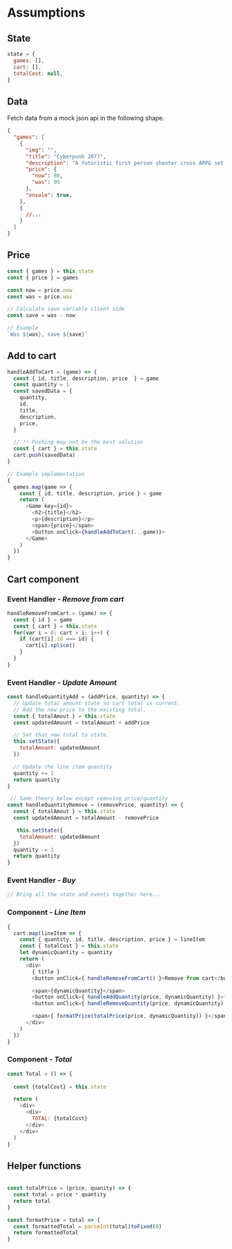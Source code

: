 # **Assumptions**

## **State**

```javascript
state = {
  games: [],
  cart: [],
  totalCost: null,
}
```


## **Data**
Fetch data from a mock json api in the following shape. 
```json
{
  "games": [
    {
      "img": "",
      "title": "Cyberpunk 2077",
      "description": "A futuristic first person shooter cross ARPG set in the dystopian metropolis of Night City.",
      "price": {
        "now": 80,
        "was": 99
      },
      "onsale": true,
    },
    {
      //...
    }
  ]
}

```
## **Price**
```javascript
const { games } = this.state
const { price } = games

const now = price.now
const was = price.was 

// Calculate save variable client side
const save = was - now
```

```javascript
// Example
`Was ${was}, save ${save}`
```


## **Add to cart**
```javascript
handleAddToCart = (game) => {
  const { id, title, description, price  } = game
  const quantity = 1
  const savedData = {
    quantity,
    id,
    title,
    description,
    price,
  }

  // !! Pushing may not be the best solution
  const { cart } = this.state
  cart.push(savedData)
}

// Example implementation
{
  games.map(game => {
    const { id, title, description, price } = game
    return (
      <Game key={id}>
        <h2>{title}</h2>
        <p>{description}</p>
        <span>{price}</span>
        <button onClick={handleAddToCart(...game)}>
      </Game>
    )
  })
}

```
## **Cart component**
### **Event Handler** -  *Remove from cart*
```javascript
handleRemoveFromCart = (game) => {
  const { id } = game
  const { cart } = this.state
  for(var i = 0; cart > i; i++) {
    if (cart[i].id === id) {
      cart[i].splice()
    }
  }
}
```

### **Event Handler** - *Update Amount*

```javascript
const handleQuantityAdd = (addPrice, quantity) => {
  // Update total amount state so cart total is current.
  // Add the new price to the existing total.
  const { totalAmout } = this.state
  const updatedAmount = totalAmount + addPrice

  // Set that new total to state.
  this.setState({
    totalAmount: updatedAmount
  })

  // Update the line item quantity
  quantity += 1
  return quantity
}

 // Same theory below except removing price/quantity
const handleQuantityRemove = (removePrice, quantity) => {
  const { totalAmout } = this.state
  const updatedAmount = totalAmount - removePrice

   this.setState({
    totalAmount: updatedAmount
  })
  quantity -= 1
  return quantity
}
```

### **Event Handler** - *Buy*
```javascript 
// Bring all the state and events together here...
```

### **Component** - *Line Item*
```javascript
{
  cart.map(lineItem => {
    const { quantity, id, title, description, price } = lineItem
    const { totalCost } = this.state
    let dynamicQuantity = quantity
    return (
      <div>
        { title }
        <button onClick={ handleRemoveFromCart() }>Remove from cart</button>

        <span>{dynamicQuantity}</span>
        <button onClick={ handleAddQuantity(price, dynamicQuantity) }>+</button>
        <button onClick={ handleRemoveQuantity(price, dynamicQuantity) }>-</button>

        <span>{ formatPrice(totalPrice(price, dynamicQuantity)) }</span>
      </div>
    )
  })
}
```

### **Component** - *Total*
```javascript
const Total = () => {
  
  const {totalCost} = this.state

  return (
    <div>
      <div>
        TOTAL: {totalCost}
      </div>
    </div>
  )
}
```


## **Helper functions**
``` javascript
 
const totalPrice = (price, quanity) => {
  const total = price * quantity
  return total
}

const formatPrice = total => {
  const formattedTotal = parseInt(total)toFixed(0)
  return formattedTotal
}
```